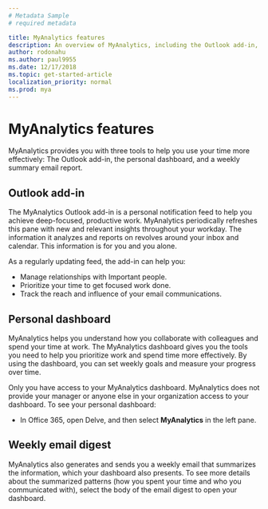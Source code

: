 ```yaml
---
# Metadata Sample
# required metadata

title: MyAnalytics features
description: An overview of MyAnalytics, including the Outlook add-in, the dashboard, and the weekly email report 
author: rodonahu
ms.author: paul9955
ms.date: 12/17/2018
ms.topic: get-started-article
localization_priority: normal 
ms.prod: mya
---
```


# MyAnalytics features

MyAnalytics provides you with three tools to help you use your time more effectively: The Outlook add-in, the personal dashboard, and a weekly summary email report. 

## Outlook add-in

The MyAnalytics Outlook add-in is a personal notification feed to help you achieve deep-focused, productive work. MyAnalytics periodically refreshes this pane with new and relevant insights throughout your workday. The information it analyzes and reports on revolves around your inbox and calendar. This information is for you and you alone. 

As a regularly updating feed, the add-in can help you:

* Manage relationships with Important people.
* Prioritize your time to get focused work done.
* Track the reach and influence of your email communications.

## Personal dashboard

MyAnalytics helps you understand how you collaborate with colleagues and spend your time at work. The MyAnalytics dashboard gives you the tools you need to help you prioritize work and spend time more effectively. By using the dashboard, you can set weekly goals and measure your progress over time.

Only you have access to your MyAnalytics dashboard. MyAnalytics does not provide your manager or anyone else in your organization access to your dashboard. To see your personal dashboard:

* In Office 365, open Delve, and then select **MyAnalytics** in the left pane.

## Weekly email digest 

MyAnalytics also generates and sends you a weekly email that summarizes the information, which your dashboard also presents. To see more details about the summarized patterns (how you spent your time and who you communicated with), select the body of the email digest to open your dashboard.
